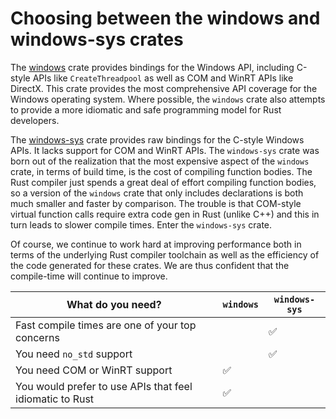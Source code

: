 # Choosing between the windows and windows-sys crates

The [windows](https://crates.io/crates/windows) crate provides bindings for the Windows API, including C-style APIs like `CreateThreadpool` as well as COM and WinRT APIs like DirectX. This crate provides the most comprehensive API coverage for the Windows operating system. Where possible, the `windows` crate also attempts to provide a more idiomatic and safe programming model for Rust developers.

The [windows-sys](https://crates.io/crates/windows-sys) crate provides raw bindings for the C-style Windows APIs. It lacks support for COM and WinRT APIs. The `windows-sys` crate was born out of the realization that the most expensive aspect of the `windows` crate, in terms of build time, is the cost of compiling function bodies. The Rust compiler just spends a great deal of effort compiling function bodies, so a version of the `windows` crate that only includes declarations is both much smaller and faster by comparison. The trouble is that COM-style virtual function calls require extra code gen in Rust (unlike C++) and this in turn leads to slower compile times. Enter the `windows-sys` crate.

Of course, we continue to work hard at improving performance both in terms of the underlying Rust compiler toolchain as well as the efficiency of the code generated for these crates. We are thus confident that the compile-time will continue to improve.

| What do you need? | `windows` | `windows-sys`|
| --- | --- | --- |
| Fast compile times are one of your top concerns | | ✅ |
| You need `no_std` support | | ✅ |
| You need COM or WinRT support | ✅ | |
| You would prefer to use APIs that feel idiomatic to Rust | ✅ | |
